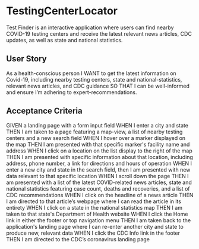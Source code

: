 # TestingCenterLocator
Test Finder is an interactive application where users can find nearby COVID-19 testing centers and receive the latest relevant news articles, CDC updates, as well as state and national statistics.

## User Story
As a health-conscious person
I WANT to get the latest information on Covid-19, including nearby testing centers, state and national-statistics, relevant news articles, and CDC guidance
SO THAT I can be well-informed and ensure I’m adhering to expert-recommendations.

## Acceptance Criteria
GIVEN a landing page with a form input field
WHEN I enter a city and state
THEN I am taken to a page featuring a map-view, a list of nearby testing centers and a new search field
WHEN I hover over a marker displayed on the map
THEN I am presented with that specific marker's facility name and address
WHEN I click on a location on the list display to the right of the map
THEN I am presented with specific information about that location, including address, phone number, a link for directions and hours of operation
WHEN I enter a new city and state in the search field, then I am presented with new data relevant to that specific location
WHEN I scroll down the page
THEN I am presented with a list of the latest COVID-related news articles, state and national statistics featuring case count, deaths and recoveries, and a list of CDC recommendations
WHEN I click on the headline of a news article
THEN I am directed to that article’s webpage where I can read the article in its entirety
WHEN I click on a state in the national statistics map
THEN I am taken to that state's Department of Health website
WHEN I click the Home link in either the footer or top navigation menu
THEN I am taken back to the application's landing page where I can re-enter another city and state to produce new, relevant data
WHEN I click the CDC Info link in the footer
THEN I am directed to the CDC’s coronavirus landing page
